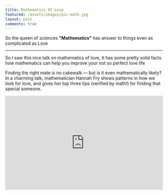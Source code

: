 ```yaml
---
title: Mathematics Of Love
featured: /assets/images/pic-math.jpg
layout: post
comments: true
---
```


So the queen of sciences <strong>"Mathematics"</strong> has answer to things even as complicated as Love 

-----------------------------------------

<p>So I saw this nice talk on mathematics of love, It has some pretty solid facts how mathematics can help you improve your not so perfect love life</p>

<p>Finding the right mate is no cakewalk — but is it even mathematically likely? In a charming talk, mathematician Hannah Fry shows patterns in how we look for love, and gives her top three tips (verified by math!) for finding that special someone.</p>

<iframe width="100%" height="300" src="https://www.youtube.com/embed/N37x4GgDVBM" frameborder="0" allowfullscreen></iframe>

